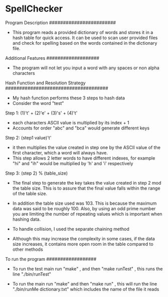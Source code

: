 # SpellChecker

Program Description
########################
- This program reads a provided dictionary of words and stores it in a hash table for quick access. It can be used to scan user provided files and check for spelling based on the words contained in the dictionary file.

Additional Features
###################
- The program will not let you input a word with any spaces or non alpha characters 

Hash Function and Resolution Strategy
#####################################
- My hash function performs these 3 steps to hash data
- Consider the word "test"

Step 1: (1)'t' + (2)'e' + (3)'s' + (4)'t'
- each characters ASCII value is multiplied by its index + 1 
- Accounts for order "abc" and "bca" would generate different keys

Step 2: (step1 value)'t'
- it then multiplies the value created in step one by the ASCII value of the first character, which a word will always have.
- This step allows 2 letter words to have different indexes, for example "hi" and "ih" would be multiplied by 'h' and 'i' respectively

Step 3: (step 2) % (table_size)
- The final step to generate the key takes the value created in step 2 mod the table size. This is to assure that the final value falls within the range of the table size.

- In addition the table size used was 103. This is because the maximum data was said to be roughly 100. Also, by using an odd prime number you are limiting the number of repeating values which is important when hashing data.


- To handle collision, I used the separate chaining method 
- Although this may increase the complexity in some cases, if the data size increases, it contains more open room in the table compared to other methods


To run the program
##################
- To run the test main run "make" , and then "make runTest" , this runs the 
line "./bin/runTest"

- To run the main run "make" and then "make run" , this will run 
the line "./bin/runMe dictionary.txt" which includes the name of the file it reads
